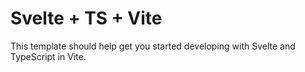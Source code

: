 # Svelte + TS + Vite

This template should help get you started developing with Svelte and TypeScript in Vite.
